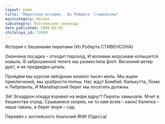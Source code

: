 ```yaml
---
layout: poem
title: "Пиратская история.  Из Роберта  Стивенсона"
maincategory: Поэзия
subcategory: Поэтические переводы
date_published: 2009-03-02
chitalnya_id: 72699
---
```




История  с бешеными пиратами
(Из Роберта СТИВЕНСОНА)

Окончена посадка – отходит пароход,
И волнами морскими колышется ковыль.
В заброшенной телеге мы разместили флот.
Весенний ветер дует, и не предвиден штиль.

Пройдём мы курсом звёздным немало тысяч миль.
Мы ищем приключений, мы храбрости полны.
Нас ждут Бомбей, Калькутта, Ломе и Либревиль,
И Малабарский берег мы посетить должны.

Эй! Эскадрон откуда взревел на море вдруг?
Пираты замычали. Мчит в бешенстве  отряд.
Срываемся скорее, не то нам всем – каюк!
Калитка – наша гавань, а берег моря – сад.

Перевёл с английского Анатолий ЯНИ (Одесса)






